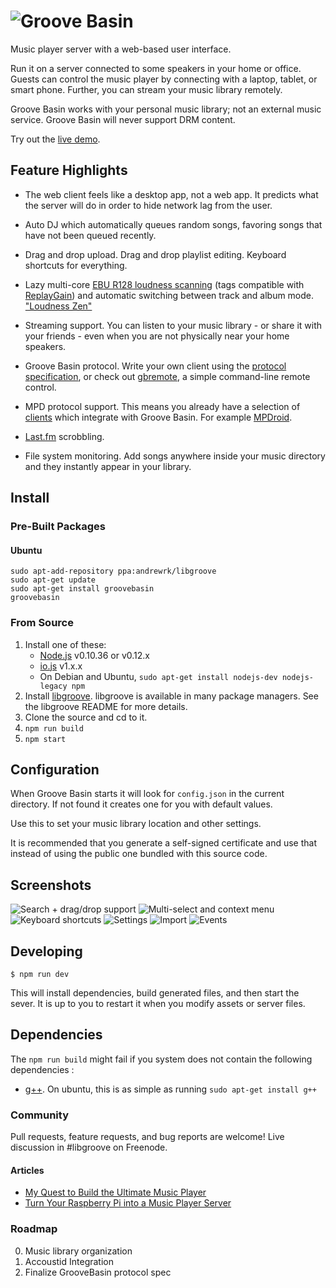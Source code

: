 # ![Groove Basin](http://groovebasin.com.s3.amazonaws.com/img/logo-text.png)

Music player server with a web-based user interface.

Run it on a server connected to some speakers in your home or office.
Guests can control the music player by connecting with a laptop, tablet,
or smart phone. Further, you can stream your music library remotely.

Groove Basin works with your personal music library; not an external music
service. Groove Basin will never support DRM content.

Try out the [live demo](http://demo.groovebasin.com/).

## Feature Highlights

* The web client feels like a desktop app, not a web app. It predicts what the
  server will do in order to hide network lag from the user.

* Auto DJ which automatically queues random songs, favoring songs
  that have not been queued recently.

* Drag and drop upload. Drag and drop playlist editing. Keyboard shortcuts
  for everything.

* Lazy multi-core
  [EBU R128 loudness scanning](http://tech.ebu.ch/loudness) (tags compatible
  with [ReplayGain](http://wiki.hydrogenaudio.org/index.php?title=ReplayGain_1.0_specification))
  and automatic switching between track and album mode.
  ["Loudness Zen"](http://www.youtube.com/watch?v=iuEtQqC-Sqo)

* Streaming support. You can listen to your music library - or share it with
  your friends - even when you are not physically near your home speakers.

* Groove Basin protocol. Write your own client using the
  [protocol specification](doc/protocol.md), or check out
  [gbremote](https://github.com/andrewrk/gbremote), a simple command-line
  remote control.

* MPD protocol support. This means you already have a selection of
  [clients](http://mpd.wikia.com/wiki/Clients) which integrate with
  Groove Basin. For example [MPDroid](https://github.com/abarisain/dmix).

* [Last.fm](http://www.last.fm/) scrobbling.

* File system monitoring. Add songs anywhere inside your music directory and
  they instantly appear in your library.

## Install

### Pre-Built Packages

#### Ubuntu

```
sudo apt-add-repository ppa:andrewrk/libgroove
sudo apt-get update
sudo apt-get install groovebasin
groovebasin
```

### From Source

1. Install one of these:
   * [Node.js](http://nodejs.org) v0.10.36 or v0.12.x
   * [io.js](https://iojs.org) v1.x.x
   * On Debian and Ubuntu, `sudo apt-get install nodejs-dev nodejs-legacy npm`
2. Install [libgroove](https://github.com/andrewrk/libgroove).
   libgroove is available in many package managers. See the libgroove README
   for more details.
3. Clone the source and cd to it.
4. `npm run build`
5. `npm start`

## Configuration

When Groove Basin starts it will look for `config.json` in the current
directory. If not found it creates one for you with default values.

Use this to set your music library location and other settings.

It is recommended that you generate a self-signed certificate and use that
instead of using the public one bundled with this source code.

## Screenshots

![Search + drag/drop support](http://groovebasin.com/img/groovebasin-1.3.2-searchdragdrop.png)
![Multi-select and context menu](http://groovebasin.com/img/groovebasin-1.3.2-libmenu.png)
![Keyboard shortcuts](http://groovebasin.com/img/groovebasin-1.3.2-shortcuts.png)
![Settings](http://groovebasin.com/img/groovebasin-1.3.2-settings.png)
![Import](http://groovebasin.com/img/groovebasin-1.3.2-import.png)
![Events](http://groovebasin.com/img/groovebasin-1.3.2-events.png)

## Developing

```
$ npm run dev
```

This will install dependencies, build generated files, and then start the
sever. It is up to you to restart it when you modify assets or server files.

## Dependencies

The `npm run build` might fail if you system does not contain the following dependencies : 

 * [g++](http://gcc.gnu.org/). On ubuntu, this is as simple as running
   ```sudo apt-get install g++``` 

### Community

Pull requests, feature requests, and bug reports are welcome!
Live discussion in #libgroove on Freenode.

#### Articles

 * [My Quest to Build the Ultimate Music Player](http://andrewkelley.me/post/quest-build-ultimate-music-player.html)
 * [Turn Your Raspberry Pi into a Music Player Server](http://andrewkelley.me/post/raspberry-pi-music-player-server.html)

### Roadmap

 0. Music library organization
 0. Accoustid Integration
 0. Finalize GrooveBasin protocol spec
